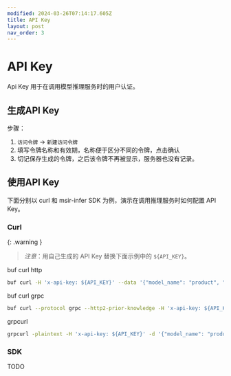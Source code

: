 ```yaml
---
modified: 2024-03-26T07:14:17.605Z
title: API Key
layout: post
nav_order: 3
---
```


# API Key
Api Key 用于在调用模型推理服务时的用户认证。
## 生成API Key
步骤：
1. `访问令牌` -> `新建访问令牌`
2. 填写令牌名称和有效期，名称便于区分不同的令牌，点击确认
3. 切记保存生成的令牌，之后该令牌不再被显示，服务器也没有记录。

## 使用API Key
下面分别以 curl 和 msir-infer SDK 为例，演示在调用推理服务时如何配置 API Key。

### Curl

{: .warning }
> *注意*：用自己生成的 API Key 替换下面示例中的 `${API_KEY}`。

buf curl http
``` sh
buf curl -H 'x-api-key: ${API_KEY}' --data '{"model_name": "product", "image_url": "https://someimage.jpg"}' --schema ./msir-infer/proto/apis/inference/v1/infer.proto -v http://localhost:9002/inference.v1.ImageInferenceService/InferImage
```

buf curl grpc
``` sh
buf curl --protocol grpc --http2-prior-knowledge -H 'x-api-key: ${API_KEY}' --data '{"model_name": "product", "image_url": "https://someimage.jpg"}' --schema ./msir-infer/proto/apis/inference/v1/infer.proto -v http://localhost:9003/inference.v1.ImageInferenceService/InferImage
```

grpcurl
``` sh
grpcurl -plaintext -H 'x-api-key: ${API_KEY}' -d '{"model_name": "product", "image_url": "https://someimage.jpg"}' -import-path ./msir-infer/proto -proto ./msir-infer/proto/apis/inference/v1/infer.proto localhost:9003 inference.v1.ImageInferenceService/InferImage
```

### SDK
TODO